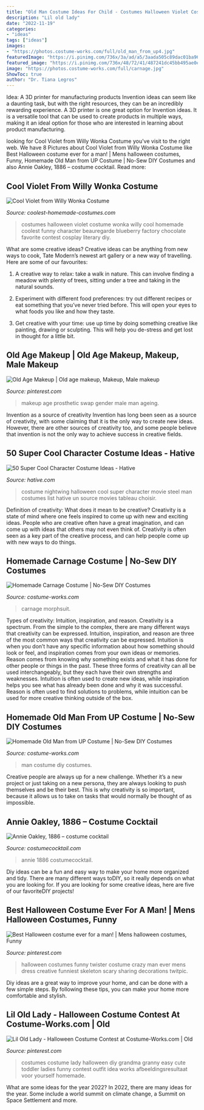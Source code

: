 ```yaml
---
title: "Old Man Costume Ideas For Child - Costumes Halloween Violet Costume Wonka Willy Cool Homemade Coolest Funny Character Beauregarde Blueberry Factory Chocolate Favorite Contest Cosplay Literary Diy"
description: "Lil old lady"
date: "2022-11-19"
categories:
- "ideas"
tags: ["ideas"]
images:
- "https://photos.costume-works.com/full/old_man_from_up4.jpg"
featuredImage: "https://i.pinimg.com/736x/3a/ad/a5/3aada505c89dac01ba960d095911dccc--old-man-makeup-gender-swap.jpg"
featured_image: "https://i.pinimg.com/736x/48/72/41/487241dc45bb495ae0ea6dc70d63d21f--crazy-costumes-funny-costumes.jpg"
image: "https://photos.costume-works.com/full/carnage.jpg"
ShowToc: true
author: "Dr. Tiana Legros"
---
```



Idea: A 3D printer for manufacturing products
Invention ideas can seem like a daunting task, but with the right resources, they can be an incredibly rewarding experience. A 3D printer is one great option for Invention ideas. It is a versatile tool that can be used to create products in multiple ways, making it an ideal option for those who are interested in learning about product manufacturing.

	

		
looking for Cool Violet from Willy Wonka Costume you've visit to the right web. We have 8 Pictures about Cool Violet from Willy Wonka Costume like Best Halloween costume ever for a man! | Mens halloween costumes, Funny, Homemade Old Man from UP Costume | No-Sew DIY Costumes and also Annie Oakley, 1886 – costume cocktail. Read more:
		
    
## Cool Violet From Willy Wonka Costume

<img loading=lazy src="https://www.coolest-homemade-costumes.com/files/2014/10/violet-1-288x480.jpg" onerror="this.onerror=null;this.src='https://tse1.mm.bing.net/th?id=OIP.R71zaMvKbfLXwOLVA2YCwAHaMW&amp;pid=15.1';" alt="Cool Violet from Willy Wonka Costume">

_Source: coolest-homemade-costumes.com_

>costumes halloween violet costume wonka willy cool homemade coolest funny character beauregarde blueberry factory chocolate favorite contest cosplay literary diy. 

	

What are some creative ideas?
Creative ideas can be anything from new ways to cook, Tate Modern’s newest art gallery or a new way of travelling. Here are some of our favourites:
1. A creative way to relax: take a walk in nature. This can involve finding a meadow with plenty of trees, sitting under a tree and taking in the natural sounds.

2. Experiment with different food preferences: try out different recipes or eat something that you’ve never tried before. This will open your eyes to what foods you like and how they taste.

3. Get creative with your time: use up time by doing something creative like painting, drawing or sculpting. This will help you de-stress and get lost in thought for a little bit.

    
## Old Age Makeup | Old Age Makeup, Makeup, Male Makeup

<img loading=lazy src="https://i.pinimg.com/736x/3a/ad/a5/3aada505c89dac01ba960d095911dccc--old-man-makeup-gender-swap.jpg" onerror="this.onerror=null;this.src='https://tse3.mm.bing.net/th?id=OIP.xJHs8OnpIlqG4BAokv2ZbAHaJ4&amp;pid=15.1';" alt="Old Age Makeup | Old age makeup, Makeup, Male makeup">

_Source: pinterest.com_

>makeup age prosthetic swap gender male man ageing. 

	

Invention as a source of creativity
Invention has long been seen as a source of creativity, with some claiming that it is the only way to create new ideas. However, there are other sources of creativity too, and some people believe that invention is not the only way to achieve success in creative fields.

    
## 50 Super Cool Character Costume Ideas - Hative

<img loading=lazy src="https://hative.com/wp-content/uploads/2014/10/super-cool-costume-ideas/1-nightwing-halloween-costume.jpg" onerror="this.onerror=null;this.src='https://tse3.mm.bing.net/th?id=OIP.HYjxMr9dyV65Jasc4MfInAHaJ4&amp;pid=15.1';" alt="50 Super Cool Character Costume Ideas - Hative">

_Source: hative.com_

>costume nightwing halloween cool super character movie steel man costumes list hative un source movies tableau choisir. 

	

Definition of creativity: What does it mean to be creative?
Creativity is a state of mind where one feels inspired to come up with new and exciting ideas. People who are creative often have a great imagination, and can come up with ideas that others may not even think of. Creativity is often seen as a key part of the creative process, and can help people come up with new ways to do things.

    
## Homemade Carnage Costume | No-Sew DIY Costumes

<img loading=lazy src="https://photos.costume-works.com/full/carnage.jpg" onerror="this.onerror=null;this.src='https://tse2.mm.bing.net/th?id=OIP._3--qO3ykPcQpYTSGP8uZAHaMA&amp;pid=15.1';" alt="Homemade Carnage Costume | No-Sew DIY Costumes">

_Source: costume-works.com_

>carnage morphsuit. 

	

Types of creativity: Intuition, inspiration, and reason.
Creativity is a spectrum. From the simple to the complex, there are many different ways that creativity can be expressed. Intuition, inspiration, and reason are three of the most common ways that creativity can be expressed. Intuition is when you don’t have any specific information about how something should look or feel, and inspiration comes from your own ideas or memories. Reason comes from knowing why something exists and what it has done for other people or things in the past. These three forms of creativity can all be used interchangeably, but they each have their own strengths and weaknesses. Intuition is often used to create new ideas, while inspiration helps you see what has already been done and why it was successful. Reason is often used to find solutions to problems, while intuition can be used for more creative thinking outside of the box.

    
## Homemade Old Man From UP Costume | No-Sew DIY Costumes

<img loading=lazy src="https://photos.costume-works.com/full/old_man_from_up4.jpg" onerror="this.onerror=null;this.src='https://tse1.mm.bing.net/th?id=OIP.UWoiwBGjNQDYwzdmmSzDfwHaJ3&amp;pid=15.1';" alt="Homemade Old Man from UP Costume | No-Sew DIY Costumes">

_Source: costume-works.com_

>man costume diy costumes. 

	

Creative people are always up for a new challenge. Whether it’s a new project or just taking on a new persona, they are always looking to push themselves and be their best. This is why creativity is so important, because it allows us to take on tasks that would normally be thought of as impossible.

    
## Annie Oakley, 1886 – Costume Cocktail

<img loading=lazy src="https://www.costumecocktail.com/wp-content/uploads/2017/01/lf-3.jpeg" onerror="this.onerror=null;this.src='https://tse1.mm.bing.net/th?id=OIP.0xQzbodtpC61hYmo-EwG2wHaKw&amp;pid=15.1';" alt="Annie Oakley, 1886 – costume cocktail">

_Source: costumecocktail.com_

>annie 1886 costumecocktail. 

	

Diy ideas can be a fun and easy way to make your home more organized and tidy. There are many different ways toDIY, so it really depends on what you are looking for. If you are looking for some creative ideas, here are five of our favoriteDIY projects!

    
## Best Halloween Costume Ever For A Man! | Mens Halloween Costumes, Funny

<img loading=lazy src="https://i.pinimg.com/736x/48/72/41/487241dc45bb495ae0ea6dc70d63d21f--crazy-costumes-funny-costumes.jpg" onerror="this.onerror=null;this.src='https://tse2.mm.bing.net/th?id=OIP.bZEt0z6t_EmM4pXbUE7s1wHaLH&amp;pid=15.1';" alt="Best Halloween costume ever for a man! | Mens halloween costumes, Funny">

_Source: pinterest.com_

>halloween costumes funny twister costume crazy man ever mens dress creative funniest skeleton scary sharing decorations twitpic. 

	

Diy ideas are a great way to improve your home, and can be done with a few simple steps. By following these tips, you can make your home more comfortable and stylish.

    
## Lil Old Lady - Halloween Costume Contest At Costume-Works.com | Old

<img loading=lazy src="https://i.pinimg.com/736x/25/66/74/25667467c9885e4136477a1ad1d01d5d--old-lady-costume-ladies-costumes.jpg" onerror="this.onerror=null;this.src='https://tse3.mm.bing.net/th?id=OIP.-cBGzxkyCDewBDlBlpeYWQHaJe&amp;pid=15.1';" alt="Lil Old Lady - Halloween Costume Contest at Costume-Works.com | Old">

_Source: pinterest.com_

>costumes costume lady halloween diy grandma granny easy cute toddler ladies funny contest outfit idea works afbeeldingsresultaat voor yourself homemade. 

	

What are some ideas for the year 2022?
In 2022, there are many ideas for the year. Some include a world summit on climate change, a Summit on Space Settlement and more.

